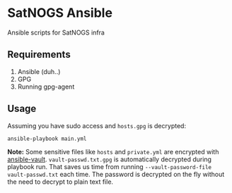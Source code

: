# SatNOGS Ansible

Ansible scripts for SatNOGS infra

## Requirements

1. Ansible (duh..)
2. GPG
3. Running gpg-agent

## Usage

Assuming you have sudo access and `hosts.gpg` is decrypted:

```
ansible-playbook main.yml
```

**Note:** Some sensitive files like `hosts` and `private.yml` are
    encrypted with [ansible-vault][]. `vault-passwd.txt.gpg` is
    automatically decrypted during playbook run. That saves us time
    from running `--vault-password-file vault-passwd.txt` each time.
    The password is decrypted on the fly without the need to decrypt
    to plain text file.

[ansible-vault]: http://docs.ansible.com/playbooks_vault.html
